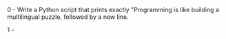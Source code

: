 0 - Write a Python script that prints exactly "Programming is like building a multilingual puzzle, followed by a new line.

1 - 
